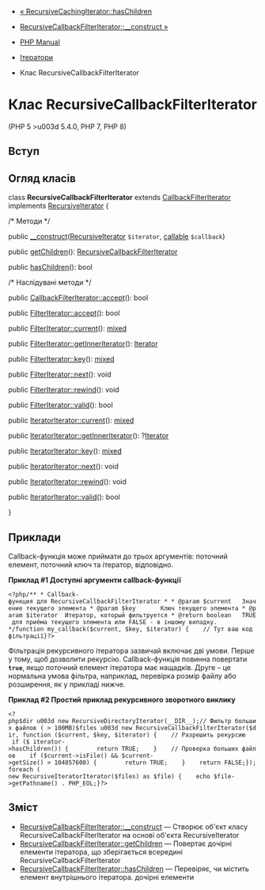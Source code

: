 - [«
RecursiveCachingIterator::hasChildren](recursivecachingiterator.haschildren.md)
- [RecursiveCallbackFilterIterator::\_\_construct
»](recursivecallbackfilteriterator.construct.md)

- [PHP Manual](index.md)
- [Ітератори](spl.iterators.md)
- Клас RecursiveCallbackFilterIterator

# Клас RecursiveCallbackFilterIterator

(PHP 5 \>u003d 5.4.0, PHP 7, PHP 8)

## Вступ

## Огляд класів

class **RecursiveCallbackFilterIterator** extends
[CallbackFilterIterator](class.callbackfilteriterator.md) implements
[RecursiveIterator](class.recursiveiterator.md) {

/\* Методи \*/

public
[\_\_construct](recursivecallbackfilteriterator.construct.md)([RecursiveIterator](class.recursiveiterator.md)
`$iterator`, [callable](language.types.callable.md) `$callback`)

public
[getChildren](recursivecallbackfilteriterator.getchildren.md)():
[RecursiveCallbackFilterIterator](class.recursivecallbackfilteriterator.md)

public
[hasChildren](recursivecallbackfilteriterator.haschildren.md)(): bool

/\* Наслідувані методи \*/

public
[CallbackFilterIterator::accept](callbackfilteriterator.accept.md)():
bool

public [FilterIterator::accept](filteriterator.accept.md)(): bool

public [FilterIterator::current](filteriterator.current.md)():
[mixed](language.types.declarations.md#language.types.declarations.mixed)

public
[FilterIterator::getInnerIterator](filteriterator.getinneriterator.md)():
[Iterator](class.iterator.md)

public [FilterIterator::key](filteriterator.key.md)():
[mixed](language.types.declarations.md#language.types.declarations.mixed)

public [FilterIterator::next](filteriterator.next.md)(): void

public [FilterIterator::rewind](filteriterator.rewind.md)(): void

public [FilterIterator::valid](filteriterator.valid.md)(): bool

public [IteratorIterator::current](iteratoriterator.current.md)():
[mixed](language.types.declarations.md#language.types.declarations.mixed)

public
[IteratorIterator::getInnerIterator](iteratoriterator.getinneriterator.md)():
?[Iterator](class.iterator.md)

public [IteratorIterator::key](iteratoriterator.key.md)():
[mixed](language.types.declarations.md#language.types.declarations.mixed)

public [IteratorIterator::next](iteratoriterator.next.md)(): void

public [IteratorIterator::rewind](iteratoriterator.rewind.md)(): void

public [IteratorIterator::valid](iteratoriterator.valid.md)(): bool

}

## Приклади

Callback-функція може приймати до трьох аргументів: поточний елемент,
поточний ключ та ітератор, відповідно.

**Приклад #1 Доступні аргументи callback-функції**

` <?php/** * Callback-функция для RecursiveCallbackFilterIterator * * @param $current   Значение текущего элемента * @param $key       Ключ текущего элемента * @param $iterator  Итератор, который фильтруется * @return boolean   TRUE для приёма текущего элемента или FALSE - в іншому випадку. */function my_callback($current, $key, $iterator) {    // Тут ваш код фільтрації}?> `

Фільтрація рекурсивного ітератора зазвичай включає дві умови.
Перше у тому, щоб дозволити рекурсію. Callback-функція
повинна повертати **`true`**, якщо поточний елемент ітератора має
нащадків. Друге – це нормальна умова фільтра, наприклад, перевірка
розмір файлу або розширення, як у прикладі нижче.

**Приклад #2 Простий приклад рекурсивного зворотного виклику**

` <?php$dir u003d new RecursiveDirectoryIterator(__DIR__);// Фильтр больших файлов ( > 100MB)$files u003d new RecursiveCallbackFilterIterator($dir, function ($current, $key, $iterator) {    // Разрешить рекурсию    if ($ iterator->hasChildren()) {        return TRUE;    }    // Проверка больших файлов    if ($current->isFile() && $current->getSize() > 104857600) {        return TRUE;    }    return FALSE;});foreach ( new RecursiveIteratorIterator($files) as $file) {    echo $file->getPathname() . PHP_EOL;}?> `

## Зміст

- [RecursiveCallbackFilterIterator::\_\_construct](recursivecallbackfilteriterator.construct.md)
— Створює об'єкт класу RecursiveCallbackFilterIterator на основі
об'єкта RecursiveIterator
- [RecursiveCallbackFilterIterator::getChildren](recursivecallbackfilteriterator.getchildren.md)
— Повертає дочірні елементи ітератора, що зберігається всередині
RecursiveCallbackFilterIterator
- [RecursiveCallbackFilterIterator::hasChildren](recursivecallbackfilteriterator.haschildren.md)
— Перевіряє, чи містить елемент внутрішнього ітератора.
дочірні елементи

